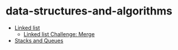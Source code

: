 # data-structures-and-algorithms
* [Linked list](https://github.com/liz-kavalski-401-advanced-javascript/data-structures-and-algorithms/tree/master/linkedList)
  * [Linked list Challenge: Merge](https://github.com/liz-kavalski-401-advanced-javascript/data-structures-and-algorithms/blob/master/challenges/llMerge/README.md)
* [Stacks and Queues](https://github.com/liz-kavalski-401-advanced-javascript/data-structures-and-algorithms/blob/master/stacksAndQueues/README.md)
